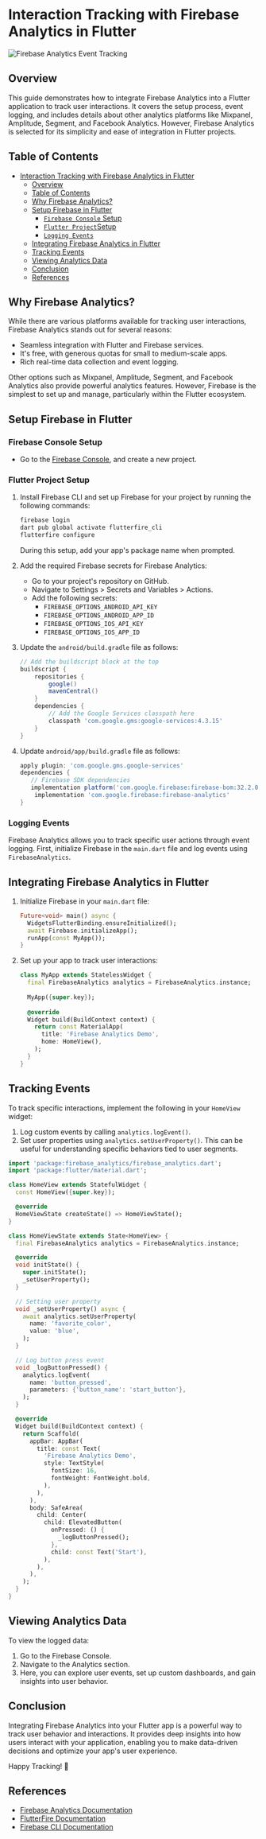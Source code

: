 # Interaction Tracking with Firebase Analytics in Flutter

![Firebase Analytics Event Tracking](https://github.com/user-attachments/assets/a8d9fb65-1f13-4c10-80b8-77698a2d2172)

## Overview

This guide demonstrates how to integrate Firebase Analytics into a Flutter application to track user interactions. It covers the setup process, event logging, and includes details about other analytics platforms like Mixpanel, Amplitude, Segment, and Facebook Analytics. However, Firebase Analytics is selected for its simplicity and ease of integration in Flutter projects.

## Table of Contents

- [Interaction Tracking with Firebase Analytics in Flutter](#interaction-tracking-with-Firebase-analytics-in-flutter)
  - [Overview](#overview)
  - [Table of Contents](#table-of-contents)
  - [Why Firebase Analytics?](#why-firebase-analytics)
  - [Setup Firebase in Flutter](#setup-firebase-in-flutter)
    - [`Firebase Console` Setup](#firebase-console-setup)
    - [`Flutter Project`Setup](#flutter-project-setup)
    - [`Logging Events`](#logging-events)
  - [Integrating Firebase Analytics in Flutter](#integrating-firebase-analytics-in-flutter)
  - [Tracking Events](#tracking-events)
  - [Viewing Analytics Data](#viewing-analytics-data)
  - [Conclusion](#conclusion)
  - [References](#references)


## Why Firebase Analytics?

While there are various platforms available for tracking user interactions, Firebase Analytics stands out for several reasons:
- Seamless integration with Flutter and Firebase services.
- It's free, with generous quotas for small to medium-scale apps.
- Rich real-time data collection and event logging.

Other options such as Mixpanel, Amplitude, Segment, and Facebook Analytics also provide powerful analytics features. However, Firebase is the simplest to set up and manage, particularly within the Flutter ecosystem.


## Setup Firebase in Flutter

### Firebase Console Setup
- Go to the [Firebase Console](https://console.firebase.google.com/u/0/), and create a new project.

### Flutter Project Setup
1. Install Firebase CLI and set up Firebase for your project by running the following commands:
   
   ```sh
   firebase login
   dart pub global activate flutterfire_cli
   flutterfire configure
   ```
   During this setup, add your app's package name when prompted.

2. Add the required Firebase secrets for Firebase Analytics:

   - Go to your project's repository on GitHub.
   - Navigate to Settings > Secrets and Variables > Actions.
   - Add the following secrets:
     - `FIREBASE_OPTIONS_ANDROID_API_KEY`
     - `FIREBASE_OPTIONS_ANDROID_APP_ID`
     - `FIREBASE_OPTIONS_IOS_API_KEY`
     - `FIREBASE_OPTIONS_IOS_APP_ID`
 
3. Update the `android/build.gradle` file as follows:

   ```gradle
   // Add the buildscript block at the top
   buildscript {
       repositories {
           google()
           mavenCentral()
       }
       dependencies {
           // Add the Google Services classpath here
           classpath 'com.google.gms:google-services:4.3.15'
       }
   }
   ```

4. Update `android/app/build.gradle` file as follows:
   ```gradle
   apply plugin: 'com.google.gms.google-services'
   dependencies {
      // Firebase SDK dependencies
      implementation platform('com.google.firebase:firebase-bom:32.2.0') // or latest version
       implementation 'com.google.firebase:firebase-analytics'
   }
   ```

### Logging Events

Firebase Analytics allows you to track specific user actions through event logging. First, initialize Firebase in the `main.dart` file and log events using `FirebaseAnalytics`.


## Integrating Firebase Analytics in Flutter

1. Initialize Firebase in your `main.dart` file:
   
   ```dart
   Future<void> main() async {
     WidgetsFlutterBinding.ensureInitialized();
     await Firebase.initializeApp();
     runApp(const MyApp());
   }
   ```

2. Set up your app to track user interactions:
   ```dart
   class MyApp extends StatelessWidget {
     final FirebaseAnalytics analytics = FirebaseAnalytics.instance;
  
     MyApp({super.key});
  
     @override
     Widget build(BuildContext context) {
       return const MaterialApp(
         title: 'Firebase Analytics Demo',
         home: HomeView(),
       );
     }
   }
   ```

## Tracking Events

To track specific interactions, implement the following in your `HomeView` widget:

1. Log custom events by calling `analytics.logEvent()`.
2. Set user properties using `analytics.setUserProperty()`. This can be useful for understanding specific behaviors tied to user segments.

```dart
import 'package:firebase_analytics/firebase_analytics.dart';
import 'package:flutter/material.dart';

class HomeView extends StatefulWidget {
  const HomeView({super.key});

  @override
  HomeViewState createState() => HomeViewState();
}

class HomeViewState extends State<HomeView> {
  final FirebaseAnalytics analytics = FirebaseAnalytics.instance;

  @override
  void initState() {
    super.initState();
    _setUserProperty();
  }

  // Setting user property
  void _setUserProperty() async {
    await analytics.setUserProperty(
      name: 'favorite_color',
      value: 'blue',
    );
  }

  // Log button press event
  void _logButtonPressed() {
    analytics.logEvent(
      name: 'button_pressed',
      parameters: {'button_name': 'start_button'},
    );
  }

  @override
  Widget build(BuildContext context) {
    return Scaffold(
      appBar: AppBar(
        title: const Text(
          'Firebase Analytics Demo',
          style: TextStyle(
            fontSize: 16,
            fontWeight: FontWeight.bold,
          ),
        ),
      ),
      body: SafeArea(
        child: Center(
          child: ElevatedButton(
            onPressed: () {
              _logButtonPressed();
            },
            child: const Text('Start'),
          ),
        ),
      ),
    );
  }
}
```

## Viewing Analytics Data

To view the logged data:

1. Go to the Firebase Console.
2. Navigate to the Analytics section.
3. Here, you can explore user events, set up custom dashboards, and gain insights into user behavior.


## Conclusion

Integrating Firebase Analytics into your Flutter app is a powerful way to track user behavior and interactions. It provides deep insights into how users interact with your application, enabling you to make data-driven decisions and optimize your app's user experience.

Happy Tracking! 🎯


## References

- [Firebase Analytics Documentation](https://firebase.google.com/docs/analytics/get-started?platform=flutter)
- [FlutterFire Documentation](https://firebase.flutter.dev/docs/overview/)
- [Firebase CLI Documentation](https://firebase.google.com/docs/cli#install-cli-windows)

